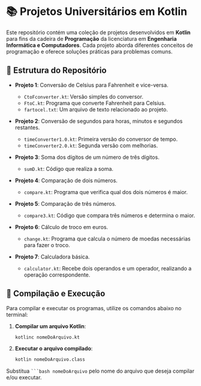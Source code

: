# 📚 Projetos Universitários em Kotlin

Este repositório contém uma coleção de projetos desenvolvidos em **Kotlin** para fins da cadeira de **Programação** da licenciatura em **Engenharia Informática e Computadores**. Cada projeto aborda diferentes conceitos de programação e oferece soluções práticas para problemas comuns.

## 📁 Estrutura do Repositório

- **Projeto 1**: Conversão de Celsius para Fahrenheit e vice-versa.
  - `CtoFconverter.kt`: Versão simples do conversor.
  - `FtoC.kt`: Programa que converte Fahrenheit para Celsius.
  - `fartocel.txt`: Um arquivo de texto relacionado ao projeto.
  
- **Projeto 2**: Conversão de segundos para horas, minutos e segundos restantes.
  - `timeConverter1.0.kt`: Primeira versão do conversor de tempo.
  - `timeConverter2.0.kt`: Segunda versão com melhorias.

- **Projeto 3**: Soma dos dígitos de um número de três dígitos.
  - `sumD.kt`: Código que realiza a soma.

- **Projeto 4**: Comparação de dois números.
  - `compare.kt`: Programa que verifica qual dos dois números é maior.

- **Projeto 5**: Comparação de três números.
  - `compare3.kt`: Código que compara três números e determina o maior.

- **Projeto 6**: Cálculo de troco em euros.
  - `change.kt`: Programa que calcula o número de moedas necessárias para fazer o troco.

- **Projeto 7**: Calculadora básica.
  - `calculator.kt`: Recebe dois operandos e um operador, realizando a operação correspondente.

## 🚀 Compilação e Execução

Para compilar e executar os programas, utilize os comandos abaixo no terminal:

1. **Compilar um arquivo Kotlin**:
   ```bash
   kotlinc nomeDoArquivo.kt

2. **Executar o arquivo compilado**:
   ```bash  
   kotlin nomeDoArquivo.class

Substitua ` ```bash nomeDoArquivo ` pelo nome do arquivo que deseja compilar e/ou executar.
